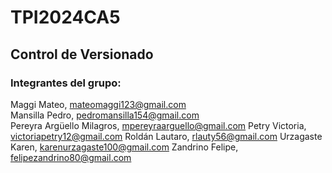 # TPI2024CA5
## Control de Versionado
### Integrantes del grupo:  
Maggi Mateo, mateomaggi123@gmail.com   
Mansilla Pedro, pedromansilla154@gmail.com  
Pereyra Argüello Milagros, mpereyraarguello@gmail.com
Petry Victoria, victoriapetry12@gmail.com
Roldán Lautaro, rlauty56@gmail.com
Urzagaste Karen,  karenurzagaste100@gmail.com
Zandrino Felipe,  felipezandrino80@gmail.com
